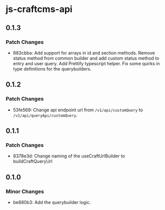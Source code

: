 # js-craftcms-api

## 0.1.3

### Patch Changes

- 883cbba: Add support for arrays in id and section methods.
  Remove status method from common builder and add custom status method to entry and user query.
  Add Prettify typescript helper.
  Fix some quirks in type definitions for the querybuilders.

## 0.1.2

### Patch Changes

- 53fe569: Change api endpoint url from `/v1/api/customQuery` to `/v1/api/queryApi/customQuery`.

## 0.1.1

### Patch Changes

- 8378e3d: Change naming of the useCraftUrlBuilder to buildCraftQueryUrl

## 0.1.0

### Minor Changes

- be880b3: Add the querybuilder logic.
